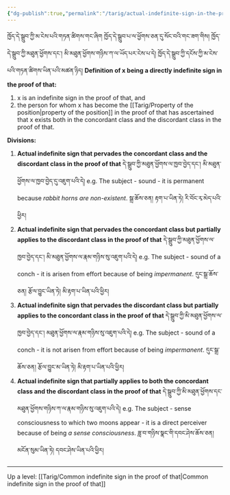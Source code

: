 ```yaml
---
{"dg-publish":true,"permalink":"/tarig/actual-indefinite-sign-in-the-proof-of-that/"}
---
```


ཁྱོད་དེ་སྒྲུབ་ཀྱི་མ་ངེས་པའི་གཏན་ཚིགས་གང་ཞིག ཁྱོད་དེ་སྒྲུབ་པ་ལ་ཕྱོགས་ཅན་དུ་སོང་བའི་གང་ཟག་གིས། ཁྱོད་དེ་སྒྲུབ་ཀྱི་མཐུན་ཕྱོགས་དང་། མི་མཐུན་ཕྱོགས་གཉིས་ཀ་ལ་ཡོད་པར་ངེས་པ་དེ། ཁྱོད་དེ་སྒྲུབ་ཀྱི་དངོས་ཀྱི་མ་ངེས་པའི་གཏན་ཚིགས་ཡིན་པའི་མཚན་ཉིད།
**Definition of x being a directly indefinite sign in the proof of that:**
1. x is an indefinite sign in the proof of that, and
2. the person for whom x has become the [[Tarig/Property of the position\|property of the position]] in the proof of that has ascertained that x exists both in the concordant class and the discordant class in the proof of that.

**Divisions:**
1. **Actual indefinite sign that pervades the concordant class and the discordant class in the proof of that** 
   དེ་སྒྲུབ་ཀྱི་མཐུན་ཕྱོགས་ལ་ཁྱབ་བྱེད་དང་། མི་མཐུན་ཕྱོགས་ལ་ཁྱབ་བྱེད་དུ་འཇུག་པའི་དེ།
   e.g. The subject - sound - it is permanent because *rabbit horns are non-existent*.
   སྒྲ་ཆོས་ཅན། རྟག་པ་ཡིན་ཏེ། རི་བོང་རྭ་མེད་པའི་ཕྱིར།
2. **Actual indefinite sign that pervades the concordant class but partially applies to the discordant class in the proof of that** 
   དེ་སྒྲུབ་ཀྱི་མཐུན་ཕྱོགས་ལ་ཁྱབ་བྱེད་དང་། མི་མཐུན་ཕྱོགས་ལ་རྣམ་གཉིས་སུ་འཇུག་པའི་དེ།
   e.g. The subject - sound of a conch - it is arisen from effort because of being *impermanent*.
   དུང་སྒྲ་ཆོས་ཅན། རྩོལ་བྱུང་ཡིན་ཏེ། མི་རྟག་པ་ཡིན་པའི་ཕྱིར།
3. **Actual indefinite sign that pervades the discordant class but partially applies to the concordant class in the proof of that** 
   དེ་སྒྲུབ་ཀྱི་མི་མཐུན་ཕྱོགས་ལ་ཁྱབ་བྱེད་དང་། མཐུན་ཕྱོགས་ལ་རྣམ་གཉིས་སུ་འཇུག་པའི་དེ།
   e.g. The subject - sound of a conch - it is not arisen from effort because of being *impermanent*.
   དུང་སྒྲ་ཆོས་ཅན། རྩོལ་བྱུང་མ་ཡིན་ཏེ། མི་རྟག་པ་ཡིན་པའི་ཕྱིར།
4. **Actual indefinite sign that partially applies to both the concordant class and the discordant class in the proof of that** 
   དེ་སྒྲུབ་ཀྱི་མི་མཐུན་ཕྱོགས་དང་མཐུན་ཕྱོགས་གཉིས་ཀ་ལ་རྣམ་གཉིས་སུ་འཇུག་པའི་དེ།
   e.g. The subject - sense consciousness to which two moons appear - it is a direct perceiver because of being *a sense consciousness*.
   ཟླ་བ་གཉིས་སྣང་གི་དབང་ཤེས་ཆོས་ཅན། མངོན་སུམ་ཡིན་ཏེ། དབང་ཤེས་ཡིན་པའི་ཕྱིར།


---
Up a level: [[Tarig/Common indefinite sign in the proof of that\|Common indefinite sign in the proof of that]]
